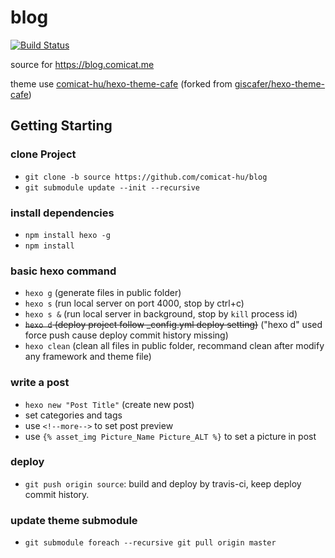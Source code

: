 # blog

[![Build Status](https://app.travis-ci.com/comicat-hu/blog.svg?branch=source)](https://travis-ci.com/comicat-hu/blog)

source for <https://blog.comicat.me>

theme use [comicat-hu/hexo-theme-cafe](https://github.com/comicat-hu/hexo-theme-cafe) (forked from [giscafer/hexo-theme-cafe](https://github.com/giscafer/hexo-theme-cafe))

## Getting Starting

### clone Project

* `git clone -b source https://github.com/comicat-hu/blog`
* `git submodule update --init --recursive`

### install dependencies

* `npm install hexo -g`
* `npm install`

### basic hexo command

* `hexo g` (generate files in public folder)
* `hexo s` (run local server on port 4000, stop by ctrl+c)
* `hexo s &` (run local server in background, stop by `kill` process id)
* <del> `hexo d` (deploy project follow _config.yml deploy setting)</del> ("hexo d" used force push cause deploy commit history missing)
* `hexo clean` (clean all files in public folder, recommand clean after modify any framework and theme file)

### write a post

* `hexo new "Post Title"` (create new post)
* set categories and tags
* use `<!--more-->` to set post preview
* use `{% asset_img Picture_Name Picture_ALT %}` to set a picture in post

### deploy

* `git push origin source`: build and deploy by travis-ci, keep deploy commit history.

### update theme submodule

* `git submodule foreach --recursive git pull origin master`
